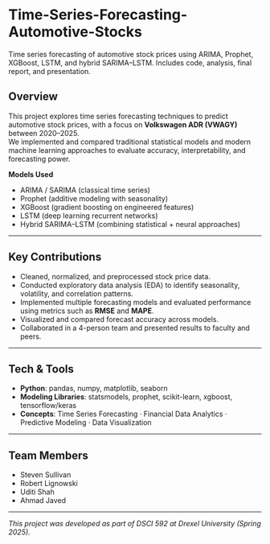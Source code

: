 # Time-Series-Forecasting-Automotive-Stocks
Time series forecasting of automotive stock prices using ARIMA, Prophet, XGBoost, LSTM, and hybrid SARIMA–LSTM. Includes code, analysis, final report, and presentation.

## Overview
This project explores time series forecasting techniques to predict automotive stock prices, with a focus on **Volkswagen ADR (VWAGY)** between 2020–2025.  
We implemented and compared traditional statistical models and modern machine learning approaches to evaluate accuracy, interpretability, and forecasting power.  

**Models Used**
- ARIMA / SARIMA (classical time series)
- Prophet (additive modeling with seasonality)
- XGBoost (gradient boosting on engineered features)
- LSTM (deep learning recurrent networks)
- Hybrid SARIMA–LSTM (combining statistical + neural approaches)

---

## Key Contributions
- Cleaned, normalized, and preprocessed stock price data.  
- Conducted exploratory data analysis (EDA) to identify seasonality, volatility, and correlation patterns.  
- Implemented multiple forecasting models and evaluated performance using metrics such as **RMSE** and **MAPE**.  
- Visualized and compared forecast accuracy across models.  
- Collaborated in a 4-person team and presented results to faculty and peers.  

---

## Tech & Tools
- **Python**: pandas, numpy, matplotlib, seaborn  
- **Modeling Libraries**: statsmodels, prophet, scikit-learn, xgboost, tensorflow/keras  
- **Concepts**: Time Series Forecasting · Financial Data Analytics · Predictive Modeling · Data Visualization  

---

## Team Members
- Steven Sullivan
- Robert Lignowski
- Uditi Shah
- Ahmad Javed

---

*This project was developed as part of DSCI 592 at Drexel University (Spring 2025).*

